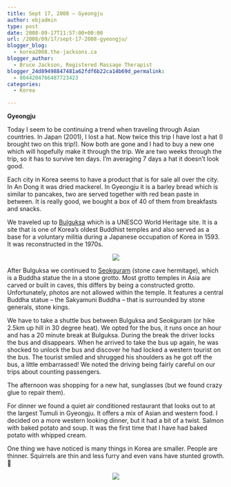 ```yaml
---
title: Sept 17, 2008 – Gyeongju
author: ebjadmin
type: post
date: 2008-09-17T11:57:00+00:00
url: /2008/09/17/sept-17-2008-gyeongju/
blogger_blog:
  - korea2008.the-jacksons.ca
blogger_author:
  - Bruce Jackson, Registered Massage Therapist
blogger_24d89498847481a62fdf6b22ca14b69d_permalink:
  - 8044204766487723423
categories:
  - Korea

---
```

**Gyeongju**

Today I seem to be continuing a trend when traveling through Asian countries. In Japan (2001), I lost a hat. Now twice this trip I have lost a hat (I brought two on this trip!). Now both are gone and I had to buy a new one which will hopefully make it through the trip. We are two weeks through the trip, so it has to survive ten days. I&#8217;m averaging 7 days a hat it doesn&#8217;t look good.

Each city in Korea seems to have a product that is for sale all over the city. In An Dong it was dried mackerel. In Gyeongju it is a barley bread which is similar to pancakes, two are served together with red bean paste in between. It is really good, we bought a box of 40 of them from breakfasts and snacks.

We traveled up to [Bulguksa][1] which is a UNESCO World Heritage site. It is a site that is one of Korea&#8217;s oldest Buddhist temples and also served as a base for a voluntary militia during a Japanese occupation of Korea in 1593. It was reconstructed in the 1970s.

<div class="separator" style="clear:both;text-align:center">
  <a href="http://ebj75.files.wordpress.com/2008/09/img_10051.jpg" style="margin-left:1em;margin-right:1em"><img src="http://the-jacksons.ca/wp-content/uploads/2010/09/img_10052.jpg?w=225" border="0" /></a><a href="http://the-jacksons.ca/wp-content/uploads/2010/09/img_1011.jpg"><img src="http://the-jacksons.ca/wp-content/uploads/2010/09/img_1011.jpg?w=300" alt="" border="0" /></a>
</div>

After Bulguksa we continued to [Seokguram][2] (stone cave hermitage), which is a Buddha statue the in a stone grotto. Most grotto temples in Asia are carved or built in caves, this differs by being a constructed grotto. Unfortunately, photos are not allowed within the temple. It features a central Buddha statue &#8211; the Sakyamuni Buddha &#8211; that is surrounded by stone generals, stone kings.

We have to take a shuttle bus between Bulguksa and Seokguram (or hike 2.5km up hill in 30 degree heat). We opted for the bus, it runs once an hour and has a 20 minute break at Bulguksa. During the break the driver locks the bus and disappears. When he arrived to take the bus up again, he was shocked to unlock the bus and discover he had locked a western tourist on the bus. The tourist smiled and shrugged his shoulders as he got off the bus, a little embarrassed! We noted the driving being fairly careful on our trips about counting passengers.

The afternoon was shopping for a new hat, sunglasses (but we found crazy glue to repair them).

For dinner we found a quiet air conditioned restaurant that looks out to at the largest Tumuli in Gyeongju. It offers a mix of Asian and western food. I decided on a more western looking dinner, but it had a bit of a twist. Salmon with baked potato and soup. It was the first time that I have had baked potato with whipped cream.

One thing we have noticed is many things in Korea are smaller. People are thinner. Squirrels are thin and less furry and even vans have stunted growth. 🙂

<div class="separator" style="clear:both;text-align:center">
  <a href="http://the-jacksons.ca/wp-content/uploads/2010/09/img_09972.jpg" style="margin-left:1em;margin-right:1em"><img src="http://ebj75.files.wordpress.com/2008/09/img_09973.jpg?w=300" border="0" /></a>
</div>

 [1]: http://en.wikipedia.org/wiki/Bulguksa
 [2]: http://en.wikipedia.org/wiki/Seokguram